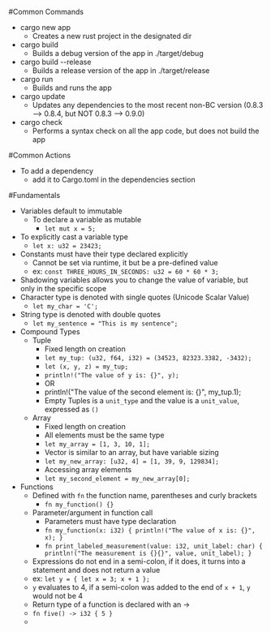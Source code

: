 
#Common Commands

- cargo new app
	- Creates a new rust project in the designated dir
- cargo build
	- Builds a debug version of the app in ./target/debug
- cargo build --release
	- Builds a release version of the app in ./target/release
- cargo run
	- Builds and runs the app
- cargo update
	- Updates any dependencies to the most recent non-BC version (0.8.3 --> 0.8.4, but NOT 0.8.3 --> 0.9.0)
- cargo check
	- Performs a syntax check on all the app code, but does not build the app

#Common Actions
- To add a dependency
	- add it to Cargo.toml in the dependencies section


#Fundamentals
- Variables default to immutable
	- To declare a variable as mutable
		- `let mut x = 5;`
- To explicitly cast a variable type
	- `let x: u32 = 23423;`
- Constants must have their type declared explicitly
	- Cannot be set via runtime, it but be a pre-defined value
	- ex: `const THREE_HOURS_IN_SECONDS: u32 = 60 * 60 * 3;`
- Shadowing variables allows you to change the value of variable, but only in the specific scope
- Character type is denoted with single quotes (Unicode Scalar Value)
	- `let my_char = 'C';`
- String type is denoted with double quotes
	- `let my_sentence = "This is my sentence";`
- Compound Types
	- Tuple
		- Fixed length on creation
		- `let my_tup: (u32, f64, i32) = (34523, 82323.3382, -3432);`
		- `let (x, y, z) = my_tup;`
		- `println!("The value of y is: {}", y);`
		- 	OR
		- println!("The value of the second element is: {}", my_tup.1);
		- Empty Tuples is a `unit_type` and the value is a `unit_value`, expressed as `()`
	- Array
		- Fixed length on creation
		- All elements must be the same type
		- `let my_array = [1, 3, 10, 1];`
		- Vector is similar to an array, but have variable sizing
		- `let my_new_array: [u32, 4] = [1, 39, 9, 129834];`
		- Accessing array elements
		- `let my_second_element = my_new_array[0];`
- Functions
	- Defined with `fn` the function name, parentheses and curly brackets
		- `fn my_function() {}`
	- Parameter/argument in function call
		- Parameters must have type declaration
		- `fn my_function(x: i32) { println!("The value of x is: {}", x); }`
		- `fn print_labeled_measurement(value: i32, unit_label: char) { 
			println!("The measurement is {}{}", value, unit_label);
		}`
	- Expressions do not end in a semi-colon, if it does, it turns into a statement and does not return a value
	- ex: `let y = {
		let x = 3;
		x + 1
	};`
	- `y` evaluates to 4, if a semi-colon was added to the end of `x + 1`, `y` would not be 4
	- Return type of a function is declared with an ->
	- `fn five() -> i32 { 5 }`
	- 

